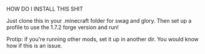 HOW DO I INSTALL THIS SHIT

Just clone this in your .minecraft folder for swag and glory.
Then set up a profile to use the 1.7.2 forge version and run!

Protip: if you're running other mods, set it up in another dir. You would know how if this is an issue.